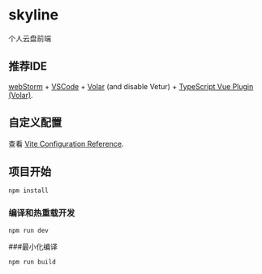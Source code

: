 # skyline

个人云盘前端
## 推荐IDE

[webStorm](https://www.jetbrains.com/webstorm/) + [VSCode](https://code.visualstudio.com/) + [Volar](https://marketplace.visualstudio.com/items?itemName=Vue.volar) (and disable Vetur) + [TypeScript Vue Plugin (Volar)](https://marketplace.visualstudio.com/items?itemName=Vue.vscode-typescript-vue-plugin).

## 自定义配置

查看 [Vite Configuration Reference](https://vitejs.dev/config/).

## 项目开始

```sh
npm install
```

### 编译和热重载开发

```sh
npm run dev
```

###最小化编译

```sh
npm run build
```
